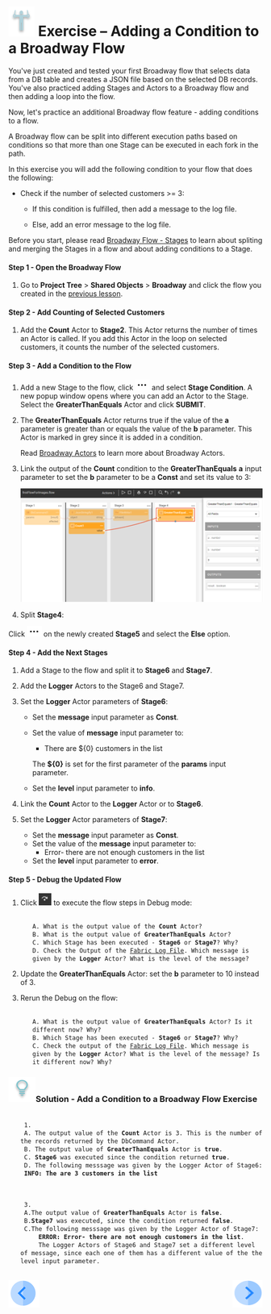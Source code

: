 # ![](/academy/images/Exercise.png) Exercise – Adding a Condition to a Broadway Flow 

You've just created and tested your first Broadway flow that selects data from a DB table and creates a JSON file based on the selected DB records. You've also practiced adding Stages and Actors to a Broadway flow and then adding a loop into the flow. 

Now, let's practice an additional Broadway flow feature - adding conditions to a flow. 

A Broadway flow can be split into different execution paths based on conditions so that more than one Stage can be executed in each fork in the path.

In this exercise you will add the following condition to your flow that does the following:

- Check if the number of selected customers >= 3:  

  - If this condition is fulfilled, then add a message to the log file.

  - Else, add an error message to the log file.

    

Before you start, please read [Broadway Flow - Stages](/articles/99_Broadway/19_broadway_flow_stages.md) to learn about spliting and merging the Stages in a flow and about adding conditions to a Stage. 

#### Step 1 - Open the Broadway Flow

1. Go to **Project Tree** > **Shared Objects** > **Broadway** and click the flow you created in the [previous lesson](/academy/Training_Level_1/99_Broadway/05_create_broadway_flow.md).


#### Step 2 - Add Counting of Selected Customers

1. Add the **Count** Actor to **Stage2**. This Actor returns the number of times an Actor is called. If you add this Actor in the loop on selected customers, it counts the number of the selected customers.

#### Step 3 - Add a Condition to the Flow

1. Add a new Stage to the flow, click ![three dots](/academy/Training_Level_1/99_Broadway/images/three_dots_icon.png) and select **Stage Condition**. A new popup window opens where you can add an Actor to the Stage. Select the **GreaterThanEquals** Actor and click  **SUBMIT**.

2. The **GreaterThanEquals** Actor returns true if the value of the **a** parameter is greater than or equals the value of the **b** parameter. This Actor is marked in grey since it is added in a condition.

   Read [Broadway Actors](/articles/99_Broadway/03_broadway_actor.md) to learn more about Broadway Actors.

3. Link the output of the **Count** condition to the **GreaterThanEquals** **a** input parameter to set the **b** parameter to be a **Const** and set its value to 3:

   ![image](/academy/Training_Level_1/99_Broadway/images/MyFirstFlow_GreaterThanEqual_Actor.png)

   

4. Split **Stage4**:

  Click ![three dots](/academy/Training_Level_1/99_Broadway/images/three_dots_icon.png) on the newly created **Stage5** and select the **Else** option.

#### Step 4 - Add the Next Stages

1. Add a Stage to the flow and split it to **Stage6** and **Stage7**.

2. Add the **Logger** Actors to the Stage6 and Stage7.

3. Set the **Logger** Actor parameters of **Stage6**:

   - Set the **message** input parameter as **Const**.

   - Set the value of **message** input parameter to:

     - There are ${0} customers in the list 

     The **${0}** is set for the first parameter of the **params** input parameter.

   - Set the **level** input parameter to **info**.

4. Link the **Count** Actor to the **Logger** Actor or to **Stage6**.

5. Set the **Logger** Actor parameters of **Stage7**:

   - Set the **message** input parameter as **Const**.
   - Set the value of the **message** input parameter to:
     - Error- there are not enough customers in the list
   - Set the **level** input parameter to **error**.

#### Step 5 - Debug the Updated Flow

1. Click ![Debug Step](/academy/Training_Level_1/99_Broadway/images/debug_step_icon.png) to execute the flow steps in Debug mode:

   <ul>
   <pre><code>
   A. What is the output value of the <strong>Count</strong> Actor? 
   B. What is the output value of <strong>GreaterThanEquals</strong> Actor? 
   C. Which Stage has been executed - <strong>Stage6</strong> or <strong>Stage7</strong>? Why?
   D. Check the Output of the <a href="/articles/13_LUDB_viewer_and_studio_debug_capabilities/02_fabric_studio_log_files.md">Fabric Log File</a>. Which message is given by the <strong>Logger</strong> Actor? What is the level of the message? 
   </code></pre>
   </ul>

2. Update the **GreaterThanEquals** Actor: set the **b** parameter to 10 instead of 3.

3. Rerun the Debug on the flow: 

   <ul>
   <pre><code>
   A. What is the output value of <strong>GreaterThanEquals</strong> Actor? Is it different now? Why? 
   B. Which Stage has been executed - <strong>Stage6</strong> or <strong>Stage7</strong>? Why?
   C. Check the output of the <a href="/articles/13_LUDB_viewer_and_studio_debug_capabilities/02_fabric_studio_log_files.md">Fabric Log File</a>. Which message is given by the <strong>Logger</strong> Actor? What is the level of the message? Is it different now? Why? 
   </code></pre>
   </ul>



### ![](/academy/images/Solution.png)Solution - Add a Condition to a Broadway Flow Exercise 

 <ul>
 <pre><code> 
 1.
 A. The output value of the <strong>Count</strong> Actor is 3. This is the number of the records returned by the <strong></strong>DbCommand</strong> Actor.
 B. The output value of <strong>GreaterThanEquals</strong> Actor is <strong>true</strong>.
 C. <strong>Stage6</strong> was executed since the condition returned <strong>true</strong>.
 D. The following messsage was given by the Logger Actor of Stage6: 
 <strong>INFO: The are 3 customers in the list</strong>
 </code></pre>
 </ul>

<ul>
<pre><code>
 3.
 A.The output value of <strong>GreaterThanEquals</strong> Actor is <strong>false</strong>.
 B.<strong>Stage7</strong> was executed, since the condition returned <strong>false</strong>.
 C.The following messsage was given by the Logger Actor of Stage7: 
     <strong>ERROR: Error- there are not enough customers in the list</strong>. 
     The Logger Actors of Stage6 and Stage7 set a different level of message, since each one of them has a different value of the the level input parameter.
 </code></pre>
 </ul>



[![Previous](/articles/images/Previous.png)](/academy/Training_Level_1/99_Broadway/06_broadway_flow_adding_loops_and_conditions.md)[<img align="right" width="60" height="54" src="/articles/images/Next.png">]()
